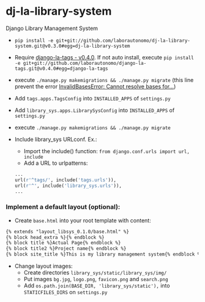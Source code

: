 # dj-la-library-system
Django Library Management System

- `pip install -e git+git://github.com/laborautonomo/dj-la-library-system.git@v0.3.0#egg=dj-la-library-system`
- Require [django-la-tags - v0.4.0](https://github.com/laborautonomo/django-la-tags/tree/v0.4.0). If not auto install, execute `pip install -e git+git://github.com/laborautonomo/django-la-tags.git@v0.4.0#egg=django-la-tags`
- execute `./manage.py makemigrations && ./manage.py migrate` (this line prevent the error [InvalidBasesError: Cannot resolve bases for...](http://stackoverflow.com/questions/30267237/invalidbaseserror-cannot-resolve-bases-for-modelstate-users-groupproxy))
- Add `tags.apps.TagsConfig` into `INSTALLED_APPS` of `settings.py` 
- Add `library_sys.apps.LibrarySysConfig` into `INSTALLED_APPS` of `settings.py` 
- execute `./manage.py makemigrations && ./manage.py migrate` 
- Include library_sys URLconf. Ex.: 
    - Import the include() function: `from django.conf.urls import url, include` 
    - Add a URL to urlpatterns:
    
    ``` python
    ...
    url(r'^tags/', include('tags.urls')),
    url(r'^', include('library_sys.urls')),
    ...
    ```

### Implement a default layout (optional): 
- Create `base.html` into your root template with content:
``` html
{% extends "layout_libsys_0.1.0/base.html" %}
{% block head_extra %}{% endblock %}
{% block title %}Actual Page{% endblock %}
{% block title2 %}Project name{% endblock %}
{% block site_title %}This is my library management system{% endblock %}
```
- Change layout images:
    - Create directories `library_sys/static/library_sys/img/`
    - Put images `bg.jpg`, `logo.png`, `favicon.png` and `search.png`
    - Add `os.path.join(BASE_DIR, 'library_sys/static'),` into `STATICFILES_DIRS` on `settings.py`
